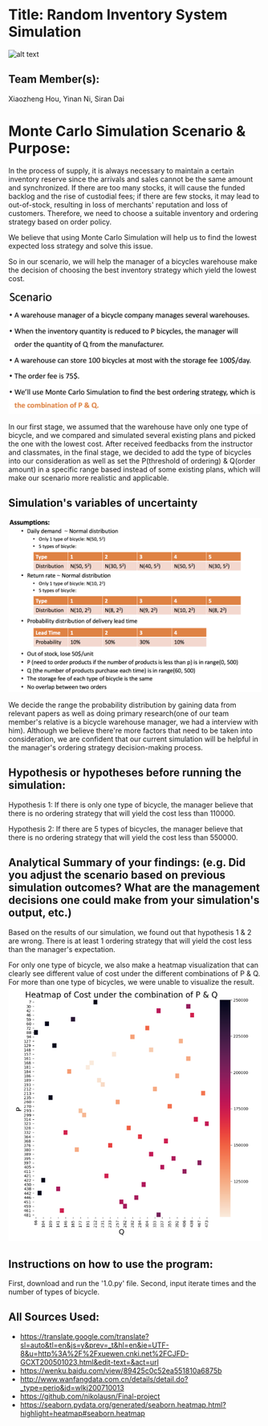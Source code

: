 # Title: Random Inventory System Simulation
![alt text](https://bikeutah.org/wp-content/uploads/2017/04/Asset-1-1024x324.png)
## Team Member(s):
Xiaozheng Hou, Yinan Ni, Siran Dai


# Monte Carlo Simulation Scenario & Purpose:
In the process of supply, it is always necessary to maintain a certain inventory reserve since the arrivals and sales cannot be the same amount and synchronized. If there are too many stocks, it will cause the funded backlog and the rise of custodial fees; if there are few stocks, it may lead to out-of-stock, resulting in loss of merchants' reputation and loss of customers. Therefore, we need to choose a suitable inventory and ordering strategy based on order policy.

We believe that using Monte Carlo Simulation will help us to find the lowest expected loss strategy and solve this issue.

So in our scenario, we will help the manager of a bicycles warehouse make the decision of choosing the best inventory strategy which yield the lowest cost.

![alt text](https://github.com/daisiran/Final_Project/blob/master/Scenario.png?raw=true)

In our first stage, we assumed that the warehouse have only one type of bicycle, and we compared and simulated several existing plans and picked the one with the lowest cost.
After received feedbacks from the instructor and classmates, in the final stage, we decided to add the type of bicycles into our consideration as well as set the P(threshold of ordering) & Q(order amount) in a specific range based instead of some existing plans, which will make our scenario more realistic and applicable.

## Simulation's variables of uncertainty
![alt text](https://github.com/daisiran/Final_Project/blob/master/Assumptions.png?raw=true)

We decide the range the probability distribution by gaining data from relevant papers as well as doing primary research(one of our team member's relative is a bicycle warehouse manager, we had a interview with him). Although we believe there're more factors that need to be taken into consideration, we are confident that our current simulation will be helpful in the manager's ordering strategy decision-making process.


## Hypothesis or hypotheses before running the simulation:
Hypothesis 1: If there is only one type of bicycle, the manager believe that there is no ordering strategy that will yield the cost less than 110000.

Hypothesis 2: If there are 5 types of bicycles, the manager believe that there is no ordering strategy that will yield the cost less than 550000.


## Analytical Summary of your findings: (e.g. Did you adjust the scenario based on previous simulation outcomes?  What are the management decisions one could make from your simulation's output, etc.)
Based on the results of our simulation, we found out that hypothesis 1 & 2 are wrong. There is at least 1 ordering strategy that will yield the cost less than the manager's expectation. 

For only one type of bicycle, we also make a heatmap visualization that can clearly see different value of cost under the different combinations of P & Q. For more than one type of bicycles, we were unable to visualize the result.
![alt text](https://github.com/daisiran/Final_Project/blob/master/Heatmap.png?raw=true)
## Instructions on how to use the program:
First, download and run the '1.0.py' file.
Second, input iterate times and the number of types of bicycle.

## All Sources Used:
- https://translate.google.com/translate?sl=auto&tl=en&js=y&prev=_t&hl=en&ie=UTF-8&u=http%3A%2F%2Fxuewen.cnki.net%2FCJFD-GCXT200501023.html&edit-text=&act=url
- https://wenku.baidu.com/view/89425c0c52ea551810a6875b
- http://www.wanfangdata.com.cn/details/detail.do?_type=perio&id=wlkj200710013
- https://github.com/nikolausn/Final-project
- https://seaborn.pydata.org/generated/seaborn.heatmap.html?highlight=heatmap#seaborn.heatmap

